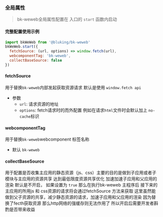 ### 全局属性
> bk-weweb全局属性配置在 入口的 `start` 函数内启动

#### 完整配置使用示例

```javascript
import bkWeWeb from '@bluking/bk-weweb'
bkWeWeb.start({
  fetchSource: (url, options) => window.fetch(url),
  webcomponentTag: 'bk-weweb',
  collectBaseSource: false
})
```

#### fetchSource

用于替换`bk-weweb`内部发起获取资源请求 默认是使用 `window.fetch api`

* 参数
  - `url`: 请求资源的地址
  - `options`: fetch请求时的而外配置 例如在请求`html`文件时会默认加上 `no-cache`标识


#### webcomponentTag

用于替换`bk-weweb`webcomponent 标签名称

* 默认 `bk-weweb`

#### collectBaseSource

用于配置是否收集主应用的静态资源（js、css）主要的目的是做到子应用或者子模块与主应用的资源共享 达到最低限度资源共享优化 加速加速子应用和父应用的渲染
默认是不开启， 如果设置为 `true` 那么在执行bk-weweb 主程序后 接下来的主应用的所用js 和 css资源的请求将会通过fetchSource 方法来获取
这里虽然能做到父子资源的共享，减少静态资源的请求，加速子应用和父应用的渲染 因为替换了fecth获取资源 那么http网络的强缓存则无法作用了
所以开启后需要开发者斟酌是否带来收益